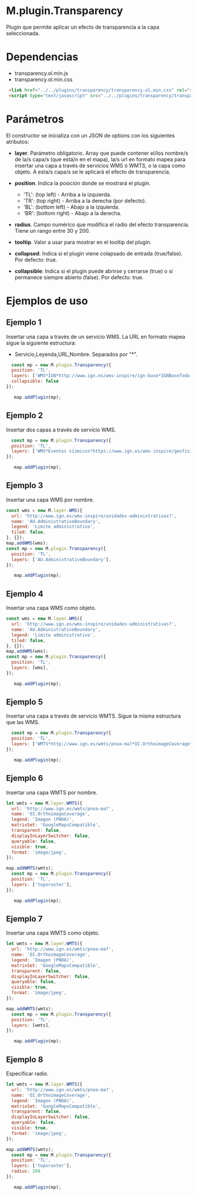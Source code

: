 # M.plugin.Transparency

Plugin que permite aplicar un efecto de transparencia a la capa seleccionada.

# Dependencias

- transparency.ol.min.js
- transparency.ol.min.css


```html
 <link href="../../plugins/transparency/transparency.ol.min.css" rel="stylesheet" />
 <script type="text/javascript" src="../../plugins/transparency/transparency.ol.min.js"></script>
```

# Parámetros

El constructor se inicializa con un JSON de options con los siguientes atributos:

- **layer**. Parámetro obligatorio. Array que puede contener el/los nombre/s de la/s capa/s (que está/n en el mapa), la/s url en formato mapea para insertar una capa a través de servicios WMS ó WMTS, o la capa como objeto.
  A esta/s capa/s se le aplicará el efecto de transparencia.

- **position**. Indica la posición donde se mostrará el plugin.
  - 'TL': (top left) - Arriba a la izquierda.
  - 'TR': (top right) - Arriba a la derecha (por defecto).
  - 'BL': (bottom left) - Abajo a la izquierda.
  - 'BR': (bottom right) - Abajo a la derecha.

- **radius**. Campo numérico que modifica el radio del efecto transparencia. Tiene un rango entre 30 y 200.
- **tooltip**. Valor a usar para mostrar en el tooltip del plugin.
- **collapsed**: Indica si el plugin viene colapsado de entrada (true/false). Por defecto: true.
- **collapsible**: Indica si el plugin puede abrirse y cerrarse (true) o si permanece siempre abierto (false). Por defecto: true.

# Ejemplos de uso

## Ejemplo 1
Insertar una capa a través de un servicio WMS. La URL en formato mapea sigue la siguiente estructura:
  - Servicio,Leyenda,URL,Nombre. Separados por "*".
```javascript
  const mp = new M.plugin.Transparency({
  position: 'TL',
  layers: ['WMS*IGN*http://www.ign.es/wms-inspire/ign-base*IGNBaseTodo'],
  collapsible: false
});

   map.addPlugin(mp);
```

## Ejemplo 2
Insertar dos capas a través de servicio WMS.
```javascript
  const mp = new M.plugin.Transparency({
  position: 'TL',
  layers: ['WMS*Eventos sísmicos*https://www.ign.es/wms-inspire/geofisica*NZ.ObservedEvent', 'WMS*IGN*http://www.ign.es/wms-inspire/ign-base*IGNBaseTodo']
});

   map.addPlugin(mp);
```

## Ejemplo 3
Insertar una capa WMS por nombre.
```javascript
const wms = new M.layer.WMS({
  url: 'http://www.ign.es/wms-inspire/unidades-administrativas?',
  name: 'AU.AdministrativeBoundary',
  legend: 'Limite administrativo',
  tiled: false,
}, {});
map,addWMS(wms);
const mp = new M.plugin.Transparency({
  position: 'TL',
  layers: ['AU.AdministrativeBoundary'],
});

   map.addPlugin(mp);
```

## Ejemplo 4
Insertar una capa WMS como objeto.
```javascript
const wms = new M.layer.WMS({
  url: 'http://www.ign.es/wms-inspire/unidades-administrativas?',
  name: 'AU.AdministrativeBoundary',
  legend: 'Limite administrativo',
  tiled: false,
}, {});
map,addWMS(wms);
const mp = new M.plugin.Transparency({
  position: 'TL',
  layers: [wms],
});

   map.addPlugin(mp);
```

## Ejemplo 5
Insertar una capa a través de servicio WMTS. Sigue la misma estructura que las WMS.
```javascript
  const mp = new M.plugin.Transparency({
  position: 'TL',
  layers: ['WMTS*http://www.ign.es/wmts/pnoa-ma?*OI.OrthoimageCoverage*GoogleMapsCompatible*imagen*true*image/jpeg*true*true*']
});

   map.addPlugin(mp);
```

## Ejemplo 6
Insertar una capa WMTS por nombre.
```javascript
let wmts = new M.layer.WMTS({
  url: 'http://www.ign.es/wmts/pnoa-ma?',
  name: 'OI.OrthoimageCoverage',
  legend: 'Imagen (PNOA)',
  matrixSet: 'GoogleMapsCompatible',
  transparent: false,
  displayInLayerSwitcher: false,
  queryable: false,
  visible: true,
  format: 'image/jpeg',
});

map.addWMTS(wmts);
  const mp = new M.plugin.Transparency({
  position: 'TL',
  layers: ['toporaster'],
});

   map.addPlugin(mp);
```

## Ejemplo 7
Insertar una capa WMTS como objeto.
```javascript
let wmts = new M.layer.WMTS({
  url: 'http://www.ign.es/wmts/pnoa-ma?',
  name: 'OI.OrthoimageCoverage',
  legend: 'Imagen (PNOA)',
  matrixSet: 'GoogleMapsCompatible',
  transparent: false,
  displayInLayerSwitcher: false,
  queryable: false,
  visible: true,
  format: 'image/jpeg',
});

map.addWMTS(wmts);
  const mp = new M.plugin.Transparency({
  position: 'TL',
  layers: [wmts],
});

   map.addPlugin(mp);
```

## Ejemplo 8
Especificar radio.
```javascript
let wmts = new M.layer.WMTS({
  url: 'http://www.ign.es/wmts/pnoa-ma?',
  name: 'OI.OrthoimageCoverage',
  legend: 'Imagen (PNOA)',
  matrixSet: 'GoogleMapsCompatible',
  transparent: false,
  displayInLayerSwitcher: false,
  queryable: false,
  visible: true,
  format: 'image/jpeg',
});

map.addWMTS(wmts);
  const mp = new M.plugin.Transparency({
  position: 'TL',
  layers: ['toporaster'],
  radius: 200
});

   map.addPlugin(mp);
```
